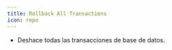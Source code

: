 ```yaml
---
title: Rollback All Transactions 
icon: repo
---
```

* Deshace todas las transacciones de base de datos.